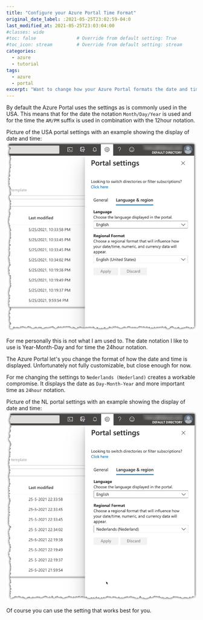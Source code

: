 ```yaml
---
title: "Configure your Azure Portal Time Format"
original_date_label: :2021-05-25T23:02:59-04:0
last_modified_at: 2021-05-25T23:03:04:00 
#classes: wide
#toc: false               # Override from default setting: True
#toc_icon: stream         # Override from default setting: stream
categories:
  - azure
  - tutorial
tags:
  - azure
  - portal
excerpt: "Want to change how your Azure Portal formats the date and time displayed? This article will tell you where to configure the format used."
---
```


By default the Azure Portal uses the settings as is commonly used in the USA. This means that for the date the notation `Month/Day/Year` is used and for the time the `AM/PM` suffix is used in combination with the 12hour notation.

Picture of the USA portal settings with an example showing the display of date and time:
![Azure Portal using USA Regional Format](https://raw.githubusercontent.com/CrossCloudGuru/CrossCloudGuru.github.io/master/assets/images/articles/2021-05-25-azure-portal-time-format/2021-05-25-azure-portal-time-format-usa-01.jpg)

For me personally this is not what I am used to. The date notation I like to use is Year-Month-Day and for time the 24hour notation.

The Azure Portal let's you change the format of how the date and time is displayed. Unfortunately not fully customizable, but close enough for now.

For me changing the settings to `Nederlands (Nederland)` creates a workable compromise. It displays the date as `Day-Month-Year` and more important time as `24hour` notation.

Picture of the NL portal settings with an example showing the display of date and time:
![Azure Portal using NL Regional Format](https://raw.githubusercontent.com/CrossCloudGuru/CrossCloudGuru.github.io/master/assets/images/articles/2021-05-25-azure-portal-time-format/2021-05-25-azure-portal-time-format-01.jpg)

Of course you can use the setting that works best for you.
